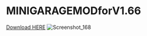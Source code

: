 
# MINIGARAGEMODforV1.66

[Download HERE](https://github.com/plumbwicked/MINIGARAGEMODforV1.66/releases/download/v1.0/MINIGARAGEMODforV1.66.CT)
![Screenshot_168](https://user-images.githubusercontent.com/62859332/219815449-3f5633b2-8539-4b6a-be59-40c4301b3bc7.jpg)
